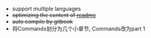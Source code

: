 - support multiple languages
- ~~optimizing the content of [readme](./README.md)~~
- ~~auto compile by gitbook~~
- 将Commands划分为几个小章节, Commands改为part 1
